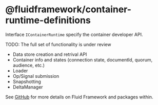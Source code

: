 # @fluidframework/container-runtime-definitions

Interface `IContainerRuntime` specify the container developer API.

TODO: The full set of functionality is under review

- Data store creation and retrival API
- Container info and states (connection state, documentId, quorum, audience, etc.)
- Loader
- Op/Signal submission
- Snapshotting
- DeltaManager

See [GitHub](https://github.com/microsoft/FluidFramework) for more details on Fluid Framework and packages within.
